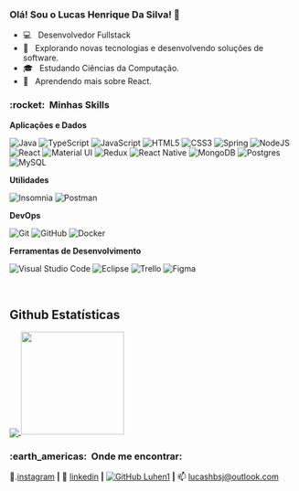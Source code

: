 <h3> Olá! Sou o Lucas Henrique Da Silva! 👋 </h3>

- 💻 &nbsp; Desenvolvedor Fullstack
- 🤔 &nbsp; Explorando novas tecnologias e desenvolvendo soluções de software.
- 🎓 &nbsp; Estudando Ciências da Computação.
- 🌱 &nbsp; Aprendendo mais sobre React.

<h3> :rocket: &nbsp;Minhas Skills </h3>

**Aplicações e Dados**

  
  ![Java](https://img.shields.io/badge/-Java-333333?style=flat&logo=Java&logoColor=007396)
  ![TypeScript](https://img.shields.io/badge/typescript-%23007ACC.svg?style=for-the-badge&logo=typescript&logoColor=white)
  ![JavaScript](https://img.shields.io/badge/-JavaScript-333333?style=flat&logo=javascript)
  ![HTML5](https://img.shields.io/badge/html5-%23E34F26.svg?style=for-the-badge&logo=html5&logoColor=white)
  ![CSS3](https://img.shields.io/badge/css3-%231572B6.svg?style=for-the-badge&logo=css3&logoColor=white)
  ![Spring](https://img.shields.io/badge/spring-%236DB33F.svg?style=for-the-badge&logo=spring&logoColor=white)
  ![NodeJS](https://img.shields.io/badge/node.js-6DA55F?style=for-the-badge&logo=node.js&logoColor=white)
  ![React](https://img.shields.io/badge/-React-333333?style=flat&logo=react)
  ![Material UI](https://img.shields.io/badge/materialui-%230081CB.svg?style=for-the-badge&logo=material-ui&logoColor=white)
  ![Redux](https://img.shields.io/badge/redux-%23593d88.svg?style=for-the-badge&logo=redux&logoColor=white)
  ![React Native](https://img.shields.io/badge/-React%20Native-333333?style=flat&logo=react)
  ![MongoDB](https://img.shields.io/badge/MongoDB-%234ea94b.svg?style=for-the-badge&logo=mongodb&logoColor=white)
  ![Postgres](https://img.shields.io/badge/postgres-%23316192.svg?style=for-the-badge&logo=postgresql&logoColor=white)
  ![MySQL](https://img.shields.io/badge/-MySQL-333333?style=flat&logo=mysql)

**Utilidades**

  ![Insomnia](https://img.shields.io/badge/-Insomnia-333333?style=flat&logo=insomnia)
  ![Postman](https://img.shields.io/badge/-Postman-333333?style=flat&logo=postman)

**DevOps**

  ![Git](https://img.shields.io/badge/-Git-333333?style=flat&logo=git)
  ![GitHub](https://img.shields.io/badge/-GitHub-333333?style=flat&logo=github)
  ![Docker](https://img.shields.io/badge/-Docker-333333?style=flat&logo=docker)

**Ferramentas de Desenvolvimento**

  ![Visual Studio Code](https://img.shields.io/badge/-Visual%20Studio%20Code-333333?style=flat&logo=visual-studio-code&logoColor=007ACC)
  ![Eclipse](https://img.shields.io/badge/-Eclipse-333333?style=flat&logo=eclipse-ide&logoColor=2C2255)
  ![Trello](https://img.shields.io/badge/-Trello-333333?style=flat&logo=trello&logoColor=007ACC)
  ![Figma](https://img.shields.io/badge/-Figma-333333?style=flat&logo=figma&logoColor=007ACC)

<br/>

## **Github Estatísticas**
<a href="https://github.com/Luhen1">
  <img align="center" src="https://github-readme-stats.vercel.app/api/top-langs/?username=Luhen1&theme=dracula&hide_langs_below=1" />
</a>
<a href="https://github.com/Luhen1">
  <img height="180em" src="https://github-readme-stats.vercel.app/api?username=Luhen1&theme=dracula&show_icons=true" />
</a>

<br/>

[instagram]: https://www.instagram.com/lucas.henrii/
[linkedin]: https://www.linkedin.com/in/lucas-da-silva-6ba464121

<h3> :earth_americas: &nbsp;Onde me encontrar: </h3> 

📸.[instagram] **|**
👔 [linkedin] **|**
[![GitHub Luhen1]( https://img.shields.io/github/followers/Luhen1?label=follow&style=social)](https://github.com/Luhen1) **|**
📫 lucashbsj@outlook.com

